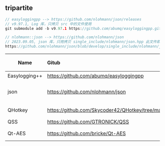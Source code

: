 





## tripartite





```cpp
// easyloggingpp --> https://github.com/nlohmann/json/releases
// v9.97.1, Log 库，只拷贝 src 中的文件使用
git submodule add -b v9.97.1 https://github.com/abumq/easyloggingpp.git ./tripartite/easyloggingpp

// nlohmann::json --> https://github.com/nlohmann/json
// 2023.09.05, json 库，只用拷贝 single_include/nlohmann/json.hpp 此文件即可
https://github.com/nlohmann/json/blob/develop/single_include/nlohmann/json.hpp

```



| Name          | Gitub                                             | version | License           | Describe                                                  | 初次引入时间 |
| ------------- | :------------------------------------------------ | :------ | :---------------- | :-------------------------------------------------------- | :----------- |
| Easylogging++ | https://github.com/abumq/easyloggingpp            | v9.97.1 | MIT               | Log 库，仅拷贝 src 下面源文件                             | 2023.09.05   |
| json          | https://github.com/nlohmann/json                  | master  | MIT               | C++ json 库，仅拷贝 single_include/nlohmann/json.hpp 即可 | 2023.09.05   |
| QHotkey       | https://github.com/Skycoder42/QHotkey/tree/master | master  | BSD 3-Clause      | Qt 跨平台热键库                                           | 2023.09.14   |
| QSS           | https://github.com/GTRONICK/QSS                   | master  | MIT               | 六套 QSS 皮肤                                             | 2023.09.14   |
| Qt-AES        | https://github.com/bricke/Qt-AES                  | master  | Unlicense license | AES 加密解密算法                                          | 2023.09.14   |



